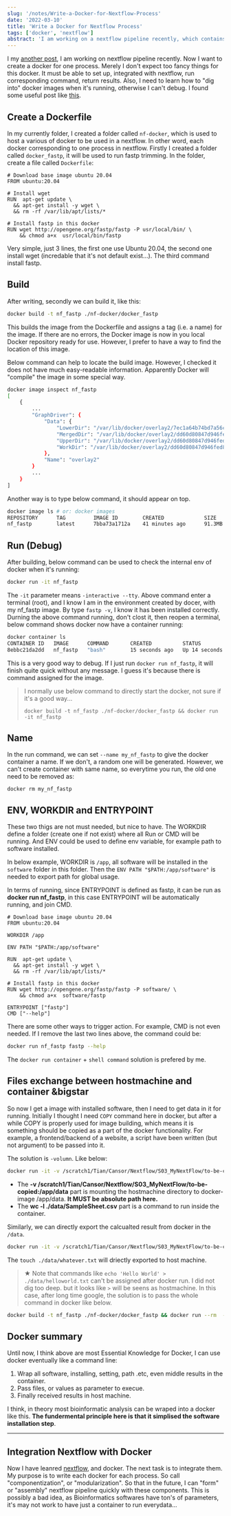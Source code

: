 ```yaml
---
slug: '/notes/Write-a-Docker-for-Nextflow-Process'
date: '2022-03-10'
title: 'Write a Docker for Nextflow Process'
tags: ['docker', 'nextflow']
abstract: 'I am working on a nextflow pipeline recently, which contains a couple of process in the pipeline. We want to use docker to run each process, so here I am writing my coding report of how to create a docker for process, run it, and collect results .etc'
---
```


I my [another post](https://yuantian1991.github.io/notes/My-Nextflow-Patterns), I am working on nextflow pipeline recently. Now I want to create a docker for one process. Merely I don't expect too fancy things for this docker. It must be able to set up, integrated with nextflow, run corresponding command, return results. Also, I need to learn how to "dig into" docker images when it's running, otherwise I can't debug. I found some useful post like [this](https://www.nextflow.io/blog/2016/docker-and-nextflow.html).

## Create a Dockerfile

In my currently folder, I created a folder called `nf-docker`, which is used to host a various of docker to be used in a nextflow. In other word, each docker corresponding to one process in nextflow. Firstly I created a folder called `docker_fastp`, it will be used to run fastp trimming. In the folder, create a file called `Dockerfile`:

```docker
# Download base image ubuntu 20.04
FROM ubuntu:20.04

# Install wget
RUN  apt-get update \
  && apt-get install -y wget \
  && rm -rf /var/lib/apt/lists/*

# Install fastp in this docker
RUN wget http://opengene.org/fastp/fastp -P usr/local/bin/ \
    && chmod a+x  usr/local/bin/fastp
```

Very simple, just 3 lines, the first one use Ubuntu 20.04, the second one install wget (incredable that it's not default exist...). The third command install fastp.

## Build

After writing, secondly we can build it, like this:

```bash
docker build -t nf_fastp ./nf-docker/docker_fastp
```

This builds the image from the Dockerfile and assigns a tag (i.e. a name) for the image. If there are no errors, the Docker image is now in you local Docker repository ready for use. However, I prefer to have a way to find the location of this image.

Below command can help to locate the build image. However, I checked it does not have much easy-readable information. Apparently Docker will "compile" the image in some special way.

```bash
docker image inspect nf_fastp
[
    {
        ...
        "GraphDriver": {
            "Data": {
                "LowerDir": "/var/lib/docker/overlay2/7ec1a64b74bd7a56c4eeda28d38fc6eafd961aa5488d9c2c44a03be3efa70d7e/diff:/var/lib/docker/overlay2/2c4563a37e98864064ed310cd880edd4696df38722df14ddafe21fc694324bf6/diff",
                "MergedDir": "/var/lib/docker/overlay2/dd60d80847d946fed80bbd238de8c4e9bc110f92a15c69ec3998dace1a5f7a10/merged",
                "UpperDir": "/var/lib/docker/overlay2/dd60d80847d946fed80bbd238de8c4e9bc110f92a15c69ec3998dace1a5f7a10/diff",
                "WorkDir": "/var/lib/docker/overlay2/dd60d80847d946fed80bbd238de8c4e9bc110f92a15c69ec3998dace1a5f7a10/work"
            },
            "Name": "overlay2"
        }
        ...
    }
]
```

Another way is to type below command, it should appear on top.

```bash
docker image ls # or: docker images
REPOSITORY      TAG         IMAGE ID        CREATED             SIZE
nf_fastp        latest      7bba73a1712a    41 minutes ago      91.3MB
```

## Run (Debug)

After building, below command can be used to check the internal env of docker when it's running:

```bash
docker run -it nf_fastp
```
The `-it` parameter means `-interactive --tty`. Above command enter a terminal (root), and I know I am in the environment created by docer, with my nf_fastp image. By type `fastp -v`, I know it has been installed correctly. Durning the above command running, don't clost it, then reopen a terminal, below command shows docker now have a container running:

```bash
docker container ls
CONTAINER ID   IMAGE      COMMAND       CREATED          STATUS          PORTS     NAMES
8ebbc21da2dd   nf_fastp   "bash"        15 seconds ago   Up 14 seconds             nifty_thompson
```

This is a very good way to debug. If I just run `docker run nf_fastp`, it will finish quite quick without any message. I guess it's because there is command assigned for the image.

> I normally use below command to directly start the docker, not sure if it's a good way...
> ```
> docker build -t nf_fastp ./nf-docker/docker_fastp && docker run -it nf_fastp
> ```

## Name

In the run command, we can set `--name my_nf_fastp` to give the docker container a name. If we don't, a random one will be generated. However, we can't create container with same name, so everytime you run, the old one need to be removed as:

```bahs
docker rm my_nf_fastp
```

## ENV, WORKDIR and ENTRYPOINT

These two thigs are not must needed, but nice to have. The WORKDIR define a folder (create one if not exist) where all Run or CMD will be running. And ENV could be used to define env variable, for example path to software installed.

In below example, WORKDIR is `/app`, all software will be installed in the `software` folder in this folder. Then the `ENV PATH "$PATH:/app/software"` is needed to export path for global usage.

In terms of running, since ENTRYPOINT is defined as fastp, it can be run as **docker run nf_fastp**, in this case ENTRYPOINT will be automatically running, and join CMD.

```docker
# Download base image ubuntu 20.04
FROM ubuntu:20.04

WORKDIR /app

ENV PATH "$PATH:/app/software"

RUN  apt-get update \
  && apt-get install -y wget \
  && rm -rf /var/lib/apt/lists/*

# Install fastp in this docker
RUN wget http://opengene.org/fastp/fastp -P software/ \
    && chmod a+x  software/fastp

ENTRYPOINT ["fastp"]
CMD ["--help"]
```

There are some other ways to trigger action. For example, CMD is not even needed. If I remove the last two lines above, the command could be:

```bash
docker run nf_fastp fastp --help
```

The `docker run container` + `shell command` solution is prefered by me.

## Files exchange between hostmachine and container &bigstar

So now I get a image with installed software, then I need to get data in it for running. Initially I thought I need `COPY` command here in docker, but after a while COPY is properly used for image building, which means it is something should be copied as a part of the docker functionality. For example, a frontend/backend of a website, a script have been written (but not argument) to be passed into it.

The solution is `-volumn`. Like below:

```bash
docker run -it -v /scratch1/Tian/Cansor/Nextflow/S03_MyNextFlow/to-be-copied:/app/data nf_fastp wc -l ./data/SampleSheet.csv
```

* The **-v /scratch1/Tian/Cansor/Nextflow/S03_MyNextFlow/to-be-copied:/app/data** part is mounting the hostmachine directory to docker-image /app/data. **It MUST be absolute path here.**
* The **wc -l ./data/SampleSheet.csv** part is a command to run inside the container.

Similarly, we can directly export the calcualted result from docker in the `/data`.

```bash
docker run -it -v /scratch1/Tian/Cansor/Nextflow/S03_MyNextFlow/to-be-copied:/app/data nf_fastp touch ./data/whatever.txt
```
The `touch ./data/whatever.txt` will driectly exported to host machine.

> &bigstar; Note that commands like `echo 'Hello World' > ./data/helloworld.txt` can't be assigned after docker run. I did not dig too deep. but it looks like `>` will be seens as hostmachine. In this case, after long time google, the solution is to pass the whole command in docker like below.

```bash
docker build -t nf_fastp ./nf-docker/docker_fastp && docker run --rm  -v /scratch1/Tian/Cansor/Nextflow/S03_MyNextFlow/syncFolder:/app/data nf_fastp bash -c "echo 'Hello World' > ./data/helloworld.txt"
```

## Docker summary

Until now, I think above are most Essential Knowledge for Docker, I can use docker eventually like a command line:
1. Wrap all software, installing, setting, path .etc, even middle results in the container.
2. Pass files, or values as parameter to execue.
3. Finally received results in host machine.

I think, in theory most bioinformatic analysis can be wraped into a docker like this. **The fundermental principle here is that it simplised the software installation step**.

---

## Integration Nextflow with Docker

Now I have leanred [nextflow](https://yuantian1991.github.io/notes/My-Nextflow-Patterns), and docker. The next task is to integrate them. My purpose is to write each docker for each process. So call "componentization", or "modularization". So that in the future, I can "form" or "assembly" nextflow pipeline quickly with these components. This is possibly a bad idea, as Bioinformatics softwares have ton's of parameters, it's may not work to have just a container to run everydata...

